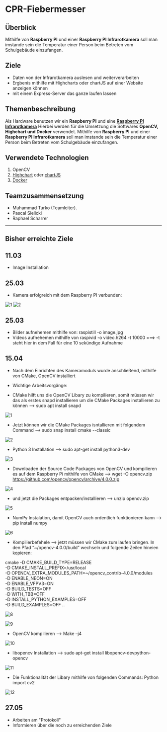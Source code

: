 # CPR-Fiebermesser


## Überblick
Mithilfe von **Raspberry PI** und einer **Raspberry PI Infrarotkamera** soll man imstande sein die Temperatur einer Person beim Betreten vom Schulgebäude einzufangen.

## Ziele

- Daten von der Infrarotkamera auslesen und weiterverarbeiten
- Ergbenis mithilfe mit Highcharts oder chartJS auf einer Website anzeigen können
- mit einem Express-Server das ganze laufen lassen

## Themenbeschreibung

Als Hardware benutzen wir ein **Raspberry PI** und eine **[Raspberry PI Infrarotkamera](https://at.rs-online.com/web/p/raspberry-pi-kameras/9132664/)**
Hierbei werden für die Umsetzung die Softwares **OpenCV, Highchart und Docker** verwendet.
Mithilfe von **Raspberry PI** und einer **Raspberry PI Infrarotkamera** soll man imstande sein die Temperatur einer Person beim Betreten vom Schulgebäude einzufangen.


## Verwendete Technologien

1. OpenCV
2. [Highchart](https://www.highcharts.com/) oder [chartJS](https://www.chartjs.org/)
3. [Docker](www.docker.com)

## Teamzusammensetzung
- Muhammad Turko (Teamleiter).
- Pascal Sielicki
- Raphael Scharrer


---------------------------------------------------------------------------------------------------------------------------------------------------------------------------------

## Bisher erreichte Ziele

## 11.03
- Image Installation

## 25.03
- Kamera erfolgreich mit dem Raspberry PI verbunden: 

![1](https://user-images.githubusercontent.com/74356182/119810306-340db080-bee6-11eb-950d-65854cfb5d8f.jpg)
![2](https://user-images.githubusercontent.com/74356182/119810416-4f78bb80-bee6-11eb-9ea7-5c077ec50269.jpg)

## 25.03
- Bilder aufnehemen mithilfe von: raspistill -o image.jpg
- Videos aufnehemen mithilfe von raspivid -o video.h264 -t 10000 ===> -t steht hier in dem Fall für eine 10 sekündige Aufnahme


## 15.04
- Nach dem Einrichten des Kameramoduls wurde anschließend, mithilfe von CMake, OpenCV installiert

- Wichtige Arbeitsvorgänge: 
- CMake hilft uns die OpenCV Libary zu kompilieren, somit müssen wir das als erstes snapd installieren um die CMake Packages installieren zu können --> sudo apt install snapd

![1](https://user-images.githubusercontent.com/74356182/121461503-4b9d6c80-c9af-11eb-87d6-20fbdfeb0324.png)
 
 - Jetzt können wir die CMake  Packages isntallieren mit folgendem Command --> sudo snap install cmake --classic
 
 ![2](https://user-images.githubusercontent.com/74356182/121461755-bcdd1f80-c9af-11eb-8300-f63afc3b7e50.png)
 
 - Python 3 Installation --> sudo apt-get install python3-dev
 
 ![3](https://user-images.githubusercontent.com/74356182/121461865-f4e46280-c9af-11eb-83cf-aed508343065.png)
 
 - Downloaden der Source Code Packages von OpenCV und kompilieren es auf dem Raspberry Pi mithilfe von CMake --> wget -O opencv.zip       https://github.com/opencv/opencv/archive/4.0.0.zip

![4](https://user-images.githubusercontent.com/74356182/121462467-eba7c580-c9b0-11eb-8610-931a4fad7c67.png)

- und jetzt die Packages entpacken/installieren --> unzip opencv.zip

![5](https://user-images.githubusercontent.com/74356182/121462653-375a6f00-c9b1-11eb-84f9-794234c30f7e.png)

- NumPy Instalation, damit OpenCV auch ordentlich funktionieren kann --> pip install numpy

![6](https://user-images.githubusercontent.com/74356182/121462863-8b655380-c9b1-11eb-8866-82fa376c979c.png)

- Kompilierbefehele --> jetzt müssen wir CMake zum laufen bringen. In den Pfad “~/opencv-4.0.0/build” wechseln und folgende Zeilen hineien kopieren:

cmake -D CMAKE_BUILD_TYPE=RELEASE \
    -D CMAKE_INSTALL_PREFIX=/usr/local \
    -D OPENCV_EXTRA_MODULES_PATH=~/opencv_contrib-4.0.0/modules \
    -D ENABLE_NEON=ON \
    -D ENABLE_VFPV3=ON \
    -D BUILD_TESTS=OFF \
    -D WITH_TBB=OFF \
    -D INSTALL_PYTHON_EXAMPLES=OFF \
    -D BUILD_EXAMPLES=OFF ..

![8](https://user-images.githubusercontent.com/74356182/121463395-40980b80-c9b2-11eb-9c21-4b90f7aa6f0d.png)

![9](https://user-images.githubusercontent.com/74356182/121463506-7b9a3f00-c9b2-11eb-9e33-4aedc77c1148.png)

- OpenCV kompilieren --> Make –j4

![10](https://user-images.githubusercontent.com/74356182/121463738-dcc21280-c9b2-11eb-9da7-b20191c8a6b2.png)

- libopencv Installation --> sudo apt-get install libopencv-devpython-opencv

![11](https://user-images.githubusercontent.com/74356182/121463821-0aa75700-c9b3-11eb-9c33-3fcde3f4dc2a.png)

- Die Funktionalität der Libary mithilfe von folgenden Commands: 
  Python
  import cv2
  
![12](https://user-images.githubusercontent.com/74356182/121464043-6d005780-c9b3-11eb-87b7-93844f4be97b.png)



## 27.05
- Arbeiten am "Protokoll"
- Informieren über die noch zu erreichenden Ziele










